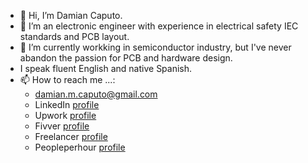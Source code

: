 - 👋 Hi, I’m Damian Caputo.
- 👀 I’m an electronic engineer with experience in electrical safety IEC standards and PCB layout.
- 🌱 I’m currently workking in semiconductor industry, but I've never abandon the passion for PCB and hardware design.
- I speak fluent English and native Spanish.
- 📫 How to reach me ...:
  - damian.m.caputo@gmail.com
  - LinkedIn [profile](https://www.linkedin.com/in/damian-caputo/)
  - Upwork [profile](https://www.upwork.com/freelancers/~0121020e6ecaea48ed)
  - Fivver [profile]()
  - Freelancer [profile]()
  - Peopleperhour [profile]()


<!---
DMC1988/DMC1988 is a ✨ special ✨ repository because its `README.md` (this file) appears on your GitHub profile.
You can click the Preview link to take a look at your changes.
--->
